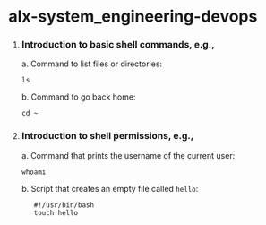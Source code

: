 alx-system_engineering-devops
=============================

1.  ### Introduction to basic shell commands, e.g.,

    a. Command to list files or directories:

    `ls`

    b. Command to go back home:

    `cd ~`

2.  ### Introduction to shell permissions, e.g.,

    a.  Command that prints the username of the current user:

    `whoami`

    b.  Script that creates an empty file called `hello`:

     ```
        #!/usr/bin/bash
        touch hello
     ```
